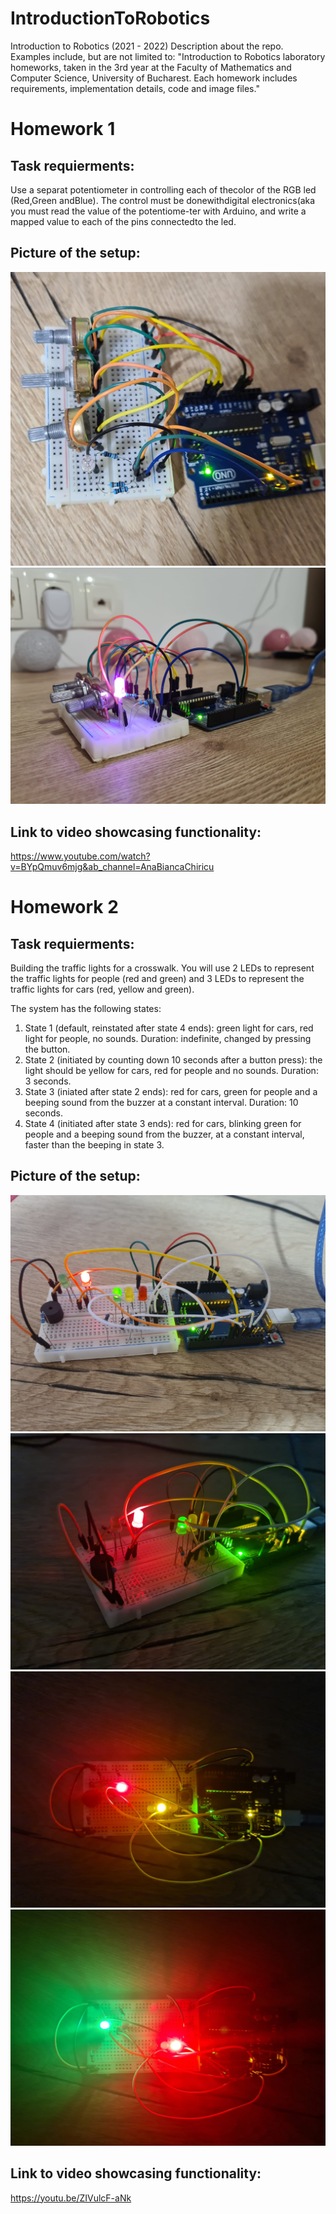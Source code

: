 # IntroductionToRobotics
Introduction to Robotics (2021 - 2022) Description about the repo. Examples include, but are not limited to: "Introduction to Robotics laboratory homeworks, taken in the 3rd year at the Faculty of Mathematics and Computer Science, University of Bucharest. Each homework includes requirements, implementation details, code and image files." 
# Homework 1 
## Task requierments:
Use a separat potentiometer in controlling each of thecolor of the RGB led (Red,Green andBlue).  The control must be donewithdigital electronics(aka you must read the value of the potentiome-ter with Arduino, and write a mapped value to each of the pins connectedto the led.
## Picture of the setup:
![alt text](https://github.com/anabiancachiricu/IntroductionToRobotics/blob/main/poza1.jpeg)
![alt text](https://github.com/anabiancachiricu/IntroductionToRobotics/blob/main/poza2.jpeg)

## Link to video showcasing functionality:
https://www.youtube.com/watch?v=BYpQmuv6mjg&ab_channel=AnaBiancaChiricu

# Homework 2
## Task requierments:
Building the traffic lights for a crosswalk. You will use 2 LEDs to represent the traffic lights for people (red and green) and 3 LEDs to represent the traffic lights for cars (red, yellow and green).

The system has the following states:
1. State 1 (default, reinstated after state 4 ends): green light for cars, red light for people, no sounds. Duration: indefinite, changed by pressing the button.
2. State 2 (initiated by counting down 10 seconds after a button press): the light should be yellow for cars, red for people and no sounds. Duration: 3 seconds.
3. State 3 (iniated after state 2 ends): red for cars, green for people and a beeping sound from the buzzer at a constant interval. Duration: 10 seconds.
4. State 4 (initiated after state 3 ends): red for cars, blinking green for people and a beeping sound from the buzzer, at a constant interval, faster than the beeping in state 3.

## Picture of the setup:
![alt text](https://github.com/anabiancachiricu/IntroductionToRobotics/blob/main/Poza1.jpeg)
![alt text](https://github.com/anabiancachiricu/IntroductionToRobotics/blob/main/Poza2.jpeg)
![alt text](https://github.com/anabiancachiricu/IntroductionToRobotics/blob/main/Poza3.jpeg)
![alt text](https://github.com/anabiancachiricu/IntroductionToRobotics/blob/main/Poza4.jpeg)

## Link to video showcasing functionality:
https://youtu.be/ZIVulcF-aNk
